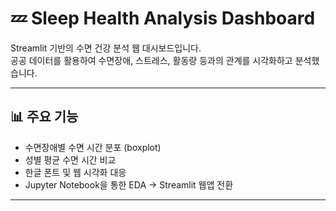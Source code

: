 # 💤 Sleep Health Analysis Dashboard

Streamlit 기반의 수면 건강 분석 웹 대시보드입니다.  
공공 데이터를 활용하여 수면장애, 스트레스, 활동량 등과의 관계를 시각화하고 분석했습니다.

---

## 📊 주요 기능

- 수면장애별 수면 시간 분포 (boxplot)
- 성별 평균 수면 시간 비교
- 한글 폰트 및 웹 시각화 대응
- Jupyter Notebook을 통한 EDA → Streamlit 웹앱 전환

---
